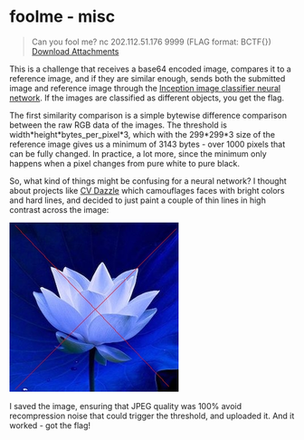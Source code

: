 # foolme - misc

> Can you fool me?
> nc 202.112.51.176 9999
> (FLAG format: BCTF{})
> [Download Attachments](./c08be7bc-c68e-4c18-8372-f3167c92fc97.zip)

This is a challenge that receives a base64 encoded image, compares it to a reference image, and if they are similar enough, sends both the submitted image and reference image through the [Inception image classifier neural network](https://github.com/Hvass-Labs/TensorFlow-Tutorials/blob/master/inception.py). If the images are classified as different objects, you get the flag.

The first similarity comparison is a simple bytewise difference comparison between the raw RGB data of the images. The threshold is width\*height\*bytes_per_pixel\*3, which with the 299\*299\*3 size of the reference image gives us a minimum of 3143 bytes - over 1000 pixels that can be fully changed. In practice, a lot more, since the minimum only happens when a pixel changes from pure white to pure black.

So, what kind of things might be confusing for a neural network? I thought about projects like [CV Dazzle](https://cvdazzle.com/) which camouflages faces with bright colors and hard lines, and decided to just paint a couple of thin lines in high contrast across the image:

![not a flower](./edited.jpg)

I saved the image, ensuring that JPEG quality was 100% avoid recompression noise that could trigger the threshold, and uploaded it. And it worked - got the flag!
